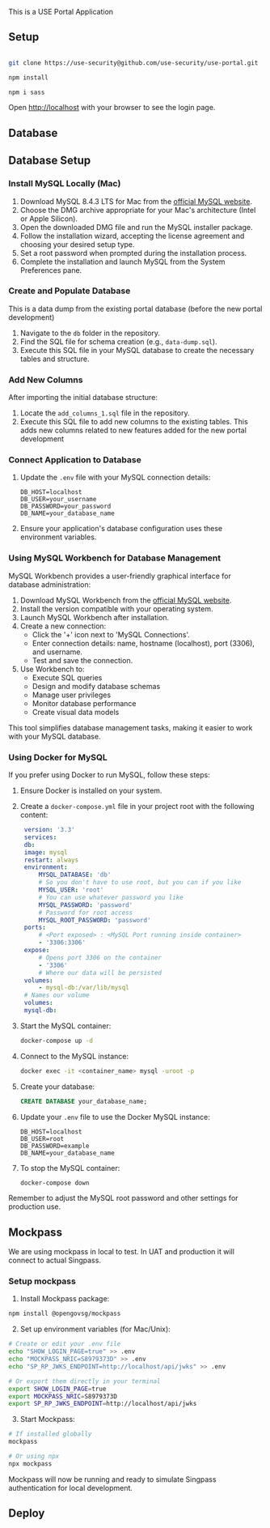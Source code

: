 This is a USE Portal Application

## Setup



```bash

git clone https://use-security@github.com/use-security/use-portal.git 

npm install

npm i sass

```

Open [http://localhost](http://localhost:3000) with your browser to see the login page.

## Database

## Database Setup

### Install MySQL Locally (Mac)

1. Download MySQL 8.4.3 LTS for Mac from the [official MySQL website](https://dev.mysql.com/downloads/mysql/8.4.html).
2. Choose the DMG archive appropriate for your Mac's architecture (Intel or Apple Silicon).
3. Open the downloaded DMG file and run the MySQL installer package.
4. Follow the installation wizard, accepting the license agreement and choosing your desired setup type.
5. Set a root password when prompted during the installation process.
6. Complete the installation and launch MySQL from the System Preferences pane.

### Create and Populate Database
This is a data dump from the existing portal database (before the new portal development)
1. Navigate to the `db` folder in the repository.
2. Find the SQL file for schema creation (e.g., `data-dump.sql`).
3. Execute this SQL file in your MySQL database to create the necessary tables and structure.

### Add New Columns

After importing the initial database structure:

1. Locate the `add_columns_1.sql` file in the repository.
2. Execute this SQL file to add new columns to the existing tables.
This adds new columns related to new features added for the new portal development

### Connect Application to Database

1. Update the `.env` file with your MySQL connection details:

   ```
   DB_HOST=localhost
   DB_USER=your_username
   DB_PASSWORD=your_password
   DB_NAME=your_database_name
   ```

2. Ensure your application's database configuration uses these environment variables.

### Using MySQL Workbench for Database Management

MySQL Workbench provides a user-friendly graphical interface for database administration:

1. Download MySQL Workbench from the [official MySQL website](https://dev.mysql.com/downloads/workbench/).
2. Install the version compatible with your operating system.
3. Launch MySQL Workbench after installation.
4. Create a new connection:
   - Click the '+' icon next to 'MySQL Connections'.
   - Enter connection details: name, hostname (localhost), port (3306), and username.
   - Test and save the connection.
5. Use Workbench to:
   - Execute SQL queries
   - Design and modify database schemas
   - Manage user privileges
   - Monitor database performance
   - Create visual data models

This tool simplifies database management tasks, making it easier to work with your MySQL database.

### Using Docker for MySQL

If you prefer using Docker to run MySQL, follow these steps:

1. Ensure Docker is installed on your system.

2. Create a `docker-compose.yml` file in your project root with the following content:

   ```yaml
    version: '3.3'
    services:
    db:
    image: mysql
    restart: always
    environment:
        MYSQL_DATABASE: 'db'
        # So you don't have to use root, but you can if you like
        MYSQL_USER: 'root'
        # You can use whatever password you like
        MYSQL_PASSWORD: 'password'
        # Password for root access
        MYSQL_ROOT_PASSWORD: 'password'
    ports:
        # <Port exposed> : <MySQL Port running inside container>
        - '3306:3306'
    expose:
        # Opens port 3306 on the container
        - '3306'
        # Where our data will be persisted
    volumes:
        - mysql-db:/var/lib/mysql
    # Names our volume
    volumes:
    mysql-db:
   ```

3. Start the MySQL container:
   ```bash
   docker-compose up -d
   ```

4. Connect to the MySQL instance:
   ```bash
   docker exec -it <container_name> mysql -uroot -p
   ```

5. Create your database:
   ```sql
   CREATE DATABASE your_database_name;
   ```

6. Update your `.env` file to use the Docker MySQL instance:
   ```
   DB_HOST=localhost
   DB_USER=root
   DB_PASSWORD=example
   DB_NAME=your_database_name
   ```

7. To stop the MySQL container:
   ```bash
   docker-compose down
   ```

Remember to adjust the MySQL root password and other settings for production use.



## Mockpass

We are using mockpass in local to test. In UAT and production it will connect to actual Singpass.

### Setup mockpass 

1. Install Mockpass package:
```bash 
npm install @opengovsg/mockpass
```

2. Set up environment variables (for Mac/Unix):
```bash
# Create or edit your .env file
echo "SHOW_LOGIN_PAGE=true" >> .env
echo "MOCKPASS_NRIC=S8979373D" >> .env
echo "SP_RP_JWKS_ENDPOINT=http://localhost/api/jwks" >> .env

# Or export them directly in your terminal
export SHOW_LOGIN_PAGE=true
export MOCKPASS_NRIC=S8979373D
export SP_RP_JWKS_ENDPOINT=http://localhost/api/jwks
```

3. Start Mockpass:
```bash
# If installed globally
mockpass

# Or using npx
npx mockpass
```

Mockpass will now be running and ready to simulate Singpass authentication for local development.

## Deploy 
